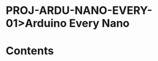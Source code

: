 
PROJ-ARDU-NANO-EVERY-01>Arduino Every Nano
==========================================

Contents
========

